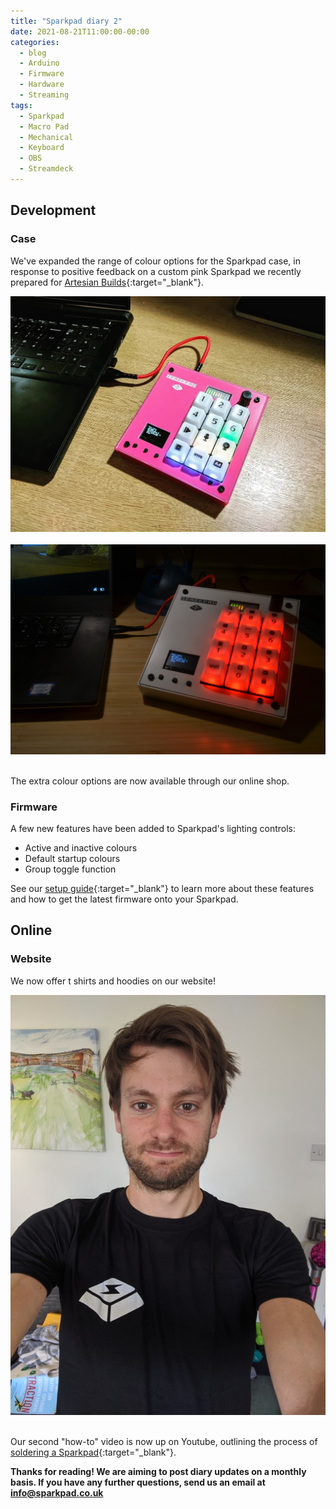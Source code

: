 ```yaml
---
title: "Sparkpad diary 2"
date: 2021-08-21T11:00:00-00:00
categories:
  - blog
  - Arduino
  - Firmware
  - Hardware
  - Streaming
tags:
  - Sparkpad
  - Macro Pad
  - Mechanical
  - Keyboard
  - OBS
  - Streamdeck
---
```


## Development

### Case
We've expanded the range of colour options for the Sparkpad case, in response to positive feedback on a custom pink Sparkpad we recently prepared for [Artesian Builds](https://artesianbuilds.com/){:target="_blank"}. 

<div align="center"> 
	<img width="600" src="/assets/images/pinkpad.jpg">
</div>
&nbsp;

<div align="center"> 
	<img width="600" src="/assets/images/whitepad.jpg">
</div>
&nbsp;

The extra colour options are now available through our online shop. 

### Firmware
A few new features have been added to Sparkpad's lighting controls:

* Active and inactive colours 
* Default startup colours
* Group toggle function

See our [setup guide](https://sparkpad.co.uk/sparkpad-setup-guide/){:target="_blank"} to learn more about these features and how to get the latest firmware onto your Sparkpad.

## Online

### Website
We now offer t shirts and hoodies on our website!

<div align="center"> 
	<img width="600" src="/assets/images/tshirt.jpg">
</div>
&nbsp;

Our second "how-to" video is now up on Youtube, outlining the process of [soldering a Sparkpad](https://www.youtube.com/watch?v=vAjo575R4Tc){:target="_blank"}.

<b>Thanks for reading! We are aiming to post diary updates on a monthly basis. If you have any further questions, send us an email at info@sparkpad.co.uk</b>
